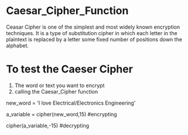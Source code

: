 # Caesar_Cipher_Function
Ceasar Cipher is one of the simplest and most widely known encryption techniques.  It is a type of substitution cipher in which each letter in the plaintext is replaced by a letter some fixed number of positions down the alphabet.

# To test the Caeser Cipher
1. The word or text you want to encrypt
2. calling the Caesar_Cipher function

new_word = 'I love Electrical/Electronics Engineering'

a_variable = cipher(new_word,15)  #encrypting

cipher(a_variable,-15) #decrypting
